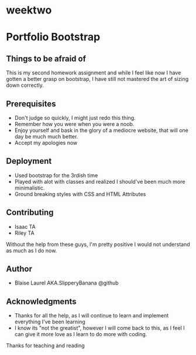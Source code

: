 # weektwo
<h1>Portfolio Bootstrap</h1>
<h2>Things to be afraid of</h2>
<p>This is my second homework assignment and while I feel like now I have gotten a better grasp on bootstrap, I have still not mastered the art of sizing down correctly.</p>
<h2>Prerequisites</h2>
<ul>
  <li>Don't judge so quickly, I might just redo this thing.</li>
  <li>Remember how you were when you were a noob.</li>
  <li>Enjoy yourself and bask in the glory of a mediocre website, that will one day be much much better.</li>
  <li>Accept my apologies now</li>
</ul>
<h2>Deployment</h2>
<ul>
  <li>Used bootstrap for the 3rdish time</li>
  <li>Played with alot with
  classes and realized I should've been much more minimalistic.</li>
  <li>Ground breaking styles with CSS and HTML Attributes</li>
</ul>
<h2>Contributing</h2>
<ul>
  <li>Isaac TA</li>
  <li>Riley TA</li>
</ul>
<p>Without the help from these guys, I'm pretty positive I would not understand as much as I do now.</p>
<h2>Author</h2>
<ul>
  <li>Blaise Laurel AKA.SlipperyBanana @github</li>
</ul>
<h2>Acknowledgments</h2>
<ul>
  <li>Thanks for all the help, as I will continue to learn and implement everything I've been learning</li>
  <li>I know its "not the greatist", however I will come back to this, as I feel I can give it more love as I learn to do more with coding.</li>
</ul>
<p>Thanks for teaching and reading</p>
